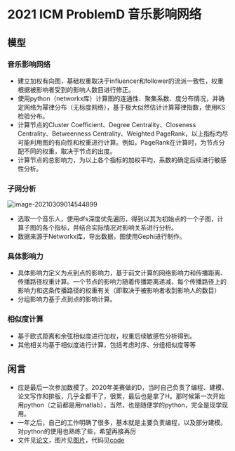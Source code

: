 # 2021 ICM ProblemD 音乐影响网络

## 模型

### 音乐影响网络

- 建立加权有向图，基础权重取决于influencer和follower的流派一致性，权重根据被影响者受到的影响人数目进行修正。
- 使用python（networkx库）计算图的连通性、聚集系数、度分布情况，并确定网络为幂律分布（无标度网络），基于极大似然估计计算幂律指数，使用KS检验分布。
- 计算节点的Cluster Coefficient、Degree Centrality、Closeness Centrality、Betweenness Centrality、Weighted PageRank，以上指标均尽可能利用图的有向性和权重进行计算。例如，PageRank在计算时，为节点分配不同的权重，取决于节点的出度。
- 计算节点的总影响力，为以上各个指标的加权平均，系数的确定后续进行敏感性分析。

### 子网分析

![image-20210309014544899](C:\Users\frozenwhale\AppData\Roaming\Typora\typora-user-images\image-20210309014544899.png)

- 选取一个音乐人，使用dfs深度优先遍历，得到以其为初始点的一个子图，计算子图的各个指标，并结合实际情况对影响关系进行分析。
- 数据来源于Networkx库，导出数据，图使用Gephi进行制作。

### 具体影响力

- 具体影响力定义为点到点的影响力，基于前文计算的网络影响力和传播距离、传播路径权重计算。一个节点的影响力随着传播距离递减，每个传播路径上的影响力和这条传播路径的权重有关（即取决于被影响者收到影响人的数目）
- 分组影响力基于点到点的影响计算。

### 相似度计算

- 基于欧式距离和余弦相似度进行加权，权重后续敏感性分析得到。
- 其他相关均基于相似度进行计算，包括考虑时序、分组相似度等等

## 闲言

- 应是最后一次参加数模了。2020年美赛做的D，当时自己负责了编程、建模、论文写作和排版，几乎全都干了，很累，最后也是拿了H。那时候第一次开始用python（之前都是用matlab），当然，也是随便学的python，完全是现学现用。
- 一年之后，自己的工作明确了很多，基本就是主要负责编程，以及部分建模。对python的使用也熟练了些，希望再接再厉
- 文件见[论文](./doc/Problem_D.pdf)，图片见[图片](./img/)，代码见[code](./code/)
